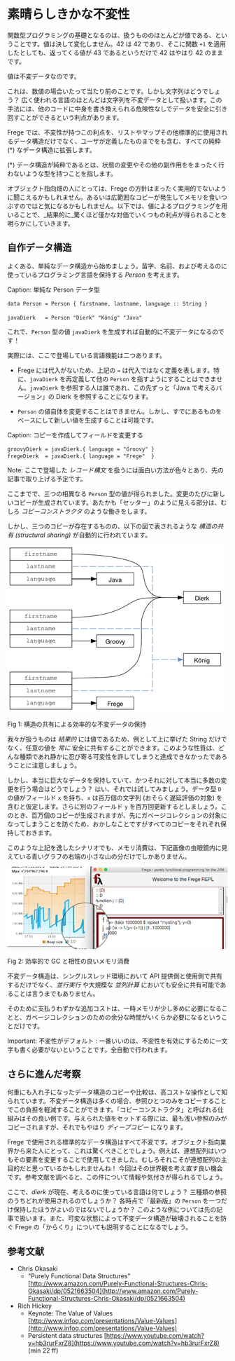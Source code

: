 # 素晴らしきかな不変性

関数型プログラミングの基礎となるのは、扱うもののほとんどが値である、ということです。値は決して変化しません。42 は 42 であり、そこに関数 `+1` を適用したとしても、返ってくる値が 43 であるというだけで 42 はやはり 42 のままです。

値は不変データなのです。

これは、数値の場合いたって当たり前のことです。しかし文字列はどうでしょう？ 広く使われる言語のほとんどは文字列を不変データとして扱います。この手法には、他のコードに中身を書き換えられる危険性なしでデータを安全に引き回すことができるという利点があります。

Frege では、不変性が持つこの利点を、リストやマップその他標準的に使用されるデータ構造だけでなく、ユーザが定義したものまでをも含む、すべての純粋 (*) なデータ構造に拡張します。

(*) データ構造が純粋であるとは、状態の変更やその他の副作用ををまったく行わないような型を持つことを指します。

オブジェクト指向畑の人にとっては、Frege の方針はまったく実用的でないように聞こえるかもしれません。あるいは広範囲なコピーが発生してメモリを食いつぶすのではと気になるかもしれません。以下では、値によるプログラミングを用いることで、_結果的に_驚くほど僅かな対価でいくつもの利点が得られることを明らかにしていきます。

## 自作データ構造

よくある、単純なデータ構造から始めましょう。苗字、名前、および考えるのに使っているプログラミング言語を保持する _Person_ を考えます。

Caption: 単純な Person データ型

```
data Person = Person { firstname, lastname, language :: String }

javaDierk   = Person "Dierk" "König" "Java"
```

これで、`Person` 型の値 `javaDierk` を生成すれば自動的に不変データになるのです！

実際には、ここで登場している言語機能は二つあります。

* Frege には代入がないため、上記の `=` は代入ではなく定義を表します。特に、`javaDierk` を再定義して他の `Person` を指すようにすることはできません。`javaDierk` を参照する人は誰であれ、この先ずっと「Java で考えるバージョン」の Dierk を参照することになります。

* `Person` の値自体を変更することはできません。しかし、すでにあるものをベースにして新しい値を生成することは可能です。

Caption: コピーを作成してフィールドを変更する

```
groovyDierk = javaDierk.{ language = "Groovy" }
fregeDierk  = javaDierk.{ language = "Frege"  }
```

Note: ここで登場した _レコード構文_ を扱うには面白い方法が色々とあり、先の記事で取り上げる予定です。

ここまでで、三つの相異なる `Person` 型の値が得られました。変更のたびに新しいコピーが生成されています。あたかも「セッター」のように見える部分は、むしろ _コピーコンストラクタ_ のような働きをします。

しかし、三つのコピーが存在するものの、以下の図で表されるような _構造の共有 (structural sharing)_ が自動的に行われています。

![構造の共有による効率的な不変データの保持](efficient-immutables.png)

Fig 1: 構造の共有による効率的な不変データの保持

我々が扱うものは _結果的_ には値であるため、例として上に挙げた String だけでなく、任意の値を _常に_ 安全に共有することができます。このような性質は、どんな種類であれ静かに忍び寄る可変性を許してしまうと達成できなかったであろうことに注意しましょう。

しかし、本当に巨大なデータを保持していて、かつそれに対して本当に多数の変更を行う場合はどうでしょう？ はい、それでは試してみましょう。データ型 `D` の値がフィールド `x` を持ち、`x` は百万個の文字列 (おそらく遅延評価の対象) を含むと仮定します。さらに別のフィールド `y` を百万回更新するとしましょう。このとき、百万個のコピーが生成されますが、先にガベージコレクションの対象になってしまうことを防ぐため、おかしなことですがすべてのコピーをそれぞれ保持しておきます。

このような上記を逸したシナリオでも、メモリ消費は、下記画像の虫眼鏡内に見えている青いグラフの右端の小さな山の分だけでしかありません。

![効率的で GC と相性の良いメモリ消費](immutable-memory-consumption.png)

Fig 2: 効率的で GC と相性の良いメモリ消費

不変データ構造は、シングルスレッド環境において API 提供側と使用側で共有するだけでなく、_並行実行_ や大規模な _並列計算_ においても安全に共有可能であることは言うまでもありません。

そのために支払うわずかな追加コストは、一時メモリが少し多めに必要になることと、ガベージコレクションのための余分な時間がいくらか必要になるということだけです。

Important: 不変性がデフォルト : 一番いいのは、不変性を有効にするために一文字も書く必要がないということです。全自動で行われます。

## さらに進んだ考察

何重にも入れ子になったデータ構造のコピーや比較は、高コストな操作として知られています。不変データ構造は多くの場合、参照ひとつのみをコピーすることでこの負担を軽減することができます。「コピーコンストラクタ」と呼ばれる仕組みはその良い例です。与えられた値をセットする際には、最も浅い参照のみがコピーされますが、それでもやはり _ディープコピー_ になります。

Frege で使用される標準的なデータ構造はすべて不変です。オブジェクト指向業界から来た人にとって、これは驚くべきことでしょう。例えば、連想配列はいつもその要素を変更することで使用してきました。むしろそれこそが連想配列の主目的だと思っているかもしれませんね！ 今回はその世界観を考え直す良い機会です。参考文献を調べると、この件について情報や気付きが得られるでしょう。

ここで、_dierk_ が現在、考えるのに使っている言語は何でしょう？ 三種類の参照のうちどれが使用されるのでしょうか？ 各時点で「最新版」の `Person` を一つだけ保持したほうがよいのではないでしょうか？
このような例については先の記事で扱います。また、可変な状態によって不変データ構造が破壊されることを防ぐ Frege の「からくり」についても説明することになるでしょう。

## 参考文献

* Chris Okasaki
    + "Purely Functional Data Structures" [http://www.amazon.com/Purely-Functional-Structures-Chris-Okasaki/dp/0521663504](http://www.amazon.com/Purely-Functional-Structures-Chris-Okasaki/dp/0521663504)
* Rich Hickey
    + Keynote: The Value of Values [http://www.infoq.com/presentations/Value-Values](http://www.infoq.com/presentations/Value-Values)
    + Persistent data structures [https://www.youtube.com/watch?v=hb3rurFxrZ8](https://www.youtube.com/watch?v=hb3rurFxrZ8) (min 22 ff)
